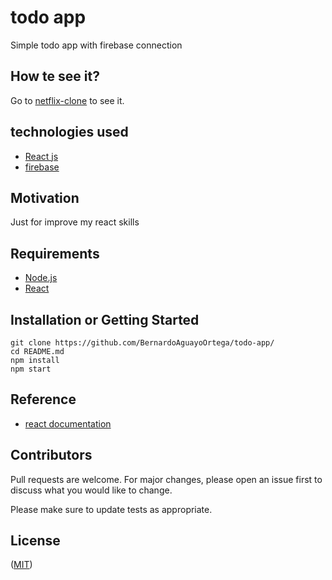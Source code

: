# todo app
Simple todo app with firebase connection

## How te see it?

Go to [netflix-clone](https://bernardoaguayoortega.github.io/todo-app/) to see it.

## technologies used

+ [React js](https://reactjs.org/)
+ [firebase](https://firebase.google.com/)

## Motivation

Just for improve my react skills

## Requirements

+ [Node.js](https://nodejs.org/)
+ [React](https://facebook.github.io/react/)

## Installation or Getting Started

	git clone https://github.com/BernardoAguayoOrtega/todo-app/
    cd README.md
    npm install
    npm start
    
## Reference

+ [react documentation](https://reactjs.org/)


## Contributors

Pull requests are welcome. For major changes, please open an issue first to discuss what you would like to change.

Please make sure to update tests as appropriate.

## License

([MIT](http://opensource.org/licenses/mit-license.php))
